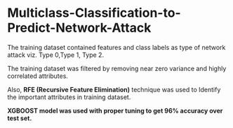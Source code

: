 # Multiclass-Classification-to-Predict-Network-Attack

The training dataset contained features and class labels as type of network attack  viz. Type 0,Type 1, Type 2.  

The training dataset was filtered by removing near zero variance and highly correlated attributes.

Also, **RFE (Recursive Feature Elimination)** technique was used to Identify the important attributes in training dataset.

**XGBOOST model was used with proper tuning to get 96% accuracy over test set.**
